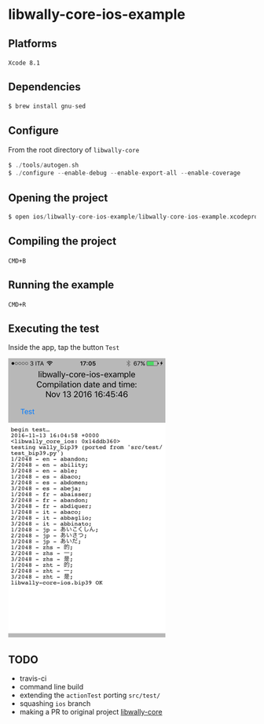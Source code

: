 # libwally-core-ios-example

## Platforms

`Xcode 8.1`

## Dependencies

```c
$ brew install gnu-sed
```

## Configure

From the root directory of `libwally-core`
```c
$ ./tools/autogen.sh
$ ./configure --enable-debug --enable-export-all --enable-coverage
```

## Opening the project
```c
$ open ios/libwally-core-ios-example/libwally-core-ios-example.xcodeproj
```

## Compiling the project

`CMD+B`

## Running the example
`CMD+R`

## Executing the test

Inside the app, tap the button `Test`

![libwally-core-ios-example.PNG](images/libwally-core-ios-example.PNG)

## TODO

* travis-ci
* command line build
* extending the `actionTest` porting `src/test/`
* squashing `ios` branch
* making a PR to original project [libwally-core](https://github.com/jgriffiths/libwally-core)
